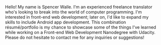 Hello! My name is Spencer Walle. I'm an experienced freelance translator
who's looking to break into the world of computer programming.
I'm interested in front-end web development; later on, I'd like to expand
my skills to include Android app development.
This combination résumé/portfolio is my chance to showcase some of the things
I've learned while working on a Front-end Web Development Nanodegree with
Udacity. Please do not hesitate to contact me for any inquiries or suggestions!
